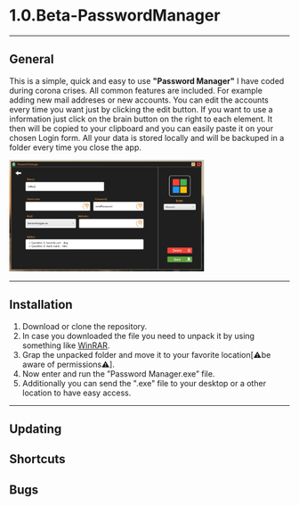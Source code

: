 # 1.0.Beta-PasswordManager

---

## General
This is a simple, quick and easy to use **"Password Manager"** I have coded during corona crises. All common features are included. For example adding new mail addreses or new accounts. You can edit the accounts every time you want just by clicking the edit button. If you want to use a information just click on the brain button on the right to each element. It then will be copied to your clipboard and you can easily paste it on your chosen Login form. All your data is stored locally and will be backuped in a folder every time you close the app.

<img src="GitHub/EditScreen.PNG" width="350" Height="200" Margin="5">


---

## Installation 

1. Download or clone the repository. 
2. In case you downloaded the file you need to unpack it by using something like [WinRAR](https://www.chip.de/downloads/WinRAR-64-Bit_37666786.html).
3. Grap the unpacked folder and move it to your favorite location[⚠be aware of permissions⚠].
4. Now enter and run the ”Password Manager.exe” file.
5. Additionally you can send the ".exe" file to your desktop or a other location to have easy access. 

---

## Updating
## Shortcuts
## Bugs
